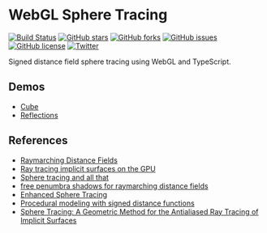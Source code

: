 # WebGL Sphere Tracing
[![Build Status](https://travis-ci.org/jdiemke/webgl-sphere-tracing.svg?branch=master)](https://travis-ci.org/jdiemke/webgl-sphere-tracing)
[![GitHub stars](https://img.shields.io/github/stars/jdiemke/webgl-sphere-tracing.svg)](https://github.com/jdiemke/webgl-sphere-tracing/stargazers)
[![GitHub forks](https://img.shields.io/github/forks/jdiemke/webgl-sphere-tracing.svg)](https://github.com/jdiemke/webgl-sphere-tracing/network)
[![GitHub issues](https://img.shields.io/github/issues/jdiemke/webgl-sphere-tracing.svg)](https://github.com/jdiemke/webgl-sphere-tracing/issues)
[![GitHub license](https://img.shields.io/github/license/jdiemke/webgl-sphere-tracing.svg)](https://github.com/jdiemke/webgl-sphere-tracing/blob/master/LICENSE)
[![Twitter](https://img.shields.io/twitter/url/https/github.com/jdiemke/webgl-sphere-tracing.svg?style=social)](https://twitter.com/intent/tweet?text=Wow:&url=https%3A%2F%2Fgithub.com%2Fjdiemke%2Fwebgl-sphere-tracing)

Signed distance field sphere tracing using WebGL and TypeScript.

## Demos
* [Cube](https://jdiemke.github.io/webgl-sphere-tracing/cube.html)
* [Reflections](https://jdiemke.github.io/webgl-sphere-tracing/reflections.html)

## References
* [Raymarching Distance Fields](http://9bitscience.blogspot.com/2013/07/raymarching-distance-fields_14.html)
* [Ray tracing implicit surfaces on the GPU](http://old.cescg.org/CESCG-2008/papers/TUBudapest-Liktor-Gabor.pdf)
* [Sphere tracing and all that](https://pdp7.org/files/sphere_tracing.pdf)
* [free penumbra shadows for raymarching distance fields](http://www.iquilezles.org/www/articles/rmshadows/rmshadows.htm)
* [Enhanced Sphere Tracing](http://erleuchtet.org/~cupe/permanent/enhanced_sphere_tracing.pdf)
* [Procedural modeling with signed distance functions](http://aka-san.halcy.de/thesis.pdf)
* [Sphere Tracing: A Geometric Method for the Antialiased Ray Tracing of Implicit Surfaces](http://mathinfo.univ-reims.fr/IMG/pdf/hart94sphere.pdf)
